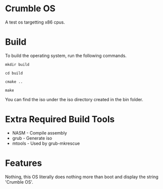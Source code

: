 # Crumble OS
A test os targetting x86 cpus.

# Build
To build the operating system, run the following commands.

`mkdir build`

`cd build`

`cmake ..`

`make`

You can find the iso under the iso directory created in the bin folder.

# Extra Required Build Tools
+ NASM - Compile assembly
+ grub - Generate iso
+ mtools - Used by grub-mkrescue

# Features
Nothing, this OS literally does nothing more than boot and display the string 'Crumble OS'.

